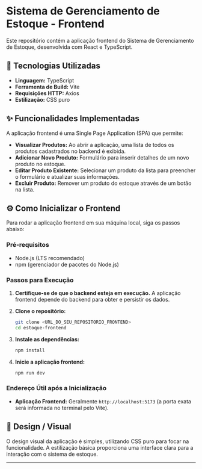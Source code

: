 # Sistema de Gerenciamento de Estoque - Frontend

Este repositório contém a aplicação frontend do Sistema de Gerenciamento de Estoque, desenvolvida com React e TypeScript.

## 🚀 Tecnologias Utilizadas

* **Linguagem:** TypeScript
* **Ferramenta de Build:** Vite
* **Requisições HTTP:** Axios
* **Estilização:** CSS puro

## ✨ Funcionalidades Implementadas

A aplicação frontend é uma Single Page Application (SPA) que permite:

* **Visualizar Produtos:** Ao abrir a aplicação, uma lista de todos os produtos cadastrados no backend é exibida.
* **Adicionar Novo Produto:** Formulário para inserir detalhes de um novo produto no estoque.
* **Editar Produto Existente:** Selecionar um produto da lista para preencher o formulário e atualizar suas informações.
* **Excluir Produto:** Remover um produto do estoque através de um botão na lista.

## ⚙️ Como Inicializar o Frontend

Para rodar a aplicação frontend em sua máquina local, siga os passos abaixo:

### Pré-requisitos

* Node.js (LTS recomendado)
* npm (gerenciador de pacotes do Node.js)

### Passos para Execução

1.  **Certifique-se de que o backend esteja em execução.** A aplicação frontend depende do backend para obter e persistir os dados.

2.  **Clone o repositório:**
    ```bash
    git clone <URL_DO_SEU_REPOSITORIO_FRONTEND>
    cd estoque-frontend
    ```
3.  **Instale as dependências:**
    ```bash
    npm install
    ```
4.  **Inicie a aplicação frontend:**
    ```bash
    npm run dev
    ```

### Endereço Útil após a Inicialização

* **Aplicação Frontend:** Geralmente `http://localhost:5173` (a porta exata será informada no terminal pelo Vite).

## 🎨 Design / Visual

O design visual da aplicação é simples, utilizando CSS puro para focar na funcionalidade. A estilização básica proporciona uma interface clara para a interação com o sistema de estoque.

---
